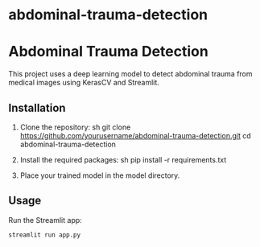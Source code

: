 # abdominal-trauma-detection
# Abdominal Trauma Detection

This project uses a deep learning model to detect abdominal trauma from medical images using KerasCV and Streamlit.

## Installation

1. Clone the repository:
    sh
    git clone https://github.com/yourusername/abdominal-trauma-detection.git
    cd abdominal-trauma-detection
    

2. Install the required packages:
    sh
    pip install -r requirements.txt
    

3. Place your trained model in the model directory.

## Usage

Run the Streamlit app:
```sh
streamlit run app.py 
